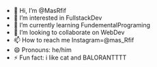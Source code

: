 - 👋 Hi, I’m @MasRfif
- 👀 I’m interested in FullstackDev
- 🌱 I’m currently learning FundementalPrograming
- 💞️ I’m looking to collaborate on WebDev
- 📫 How to reach me Instagram=@mas_Rfif
- 😄 Pronouns: he/him
- ⚡ Fun fact: i like cat and BALORANTTTT

<!---
MasRfif/MasRfif is a ✨ special ✨ repository because its `README.md` (this file) appears on your GitHub profile.
You can click the Preview link to take a look at your changes.
--->
